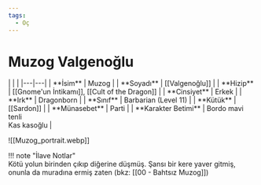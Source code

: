 ```yaml
---
tags:
  - Oç
---  
```

# Muzog Valgenoğlu  
  
<div class="grid cards" markdown>  
|  |  |  
|---|---|  
| **İsim** | Muzog |  
| **Soyadı** | [[Valgenoğlu]] |  
| **Hizip** | [[Gnome'un İntikamı]], [[Cult of the Dragon]] |  
| **Cinsiyet** | Erkek |  
| **Irk** | Dragonborn |  
| **Sınıf** | Barbarian (Level 11) |  
| **Kütük** | [[Sardon]] |  
| **Münasebet** | Parti |  
| **Karakter Betimi** | Bordo mavi tenli<br>Kas kasoğlu |  
  
![[Muzog_portrait.webp]]  
</div>  
  
!!! note "İlave Notlar"  
	Kötü yolun birinden çıkıp diğerine düşmüş. Şansı bir kere yaver gitmiş, onunla da muradına ermiş zaten (bkz: [[00 - Bahtsız Muzog]])  
